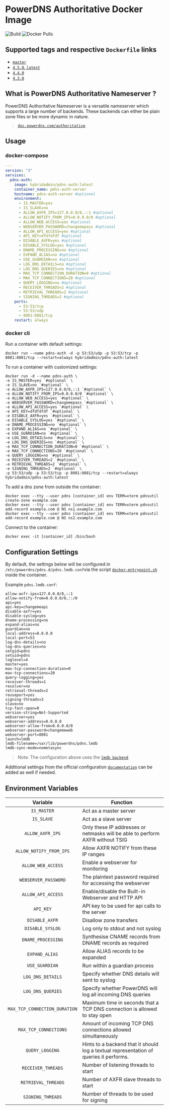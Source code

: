 # PowerDNS Authoritative Docker Image
![Build](https://github.com/hybridadmin/docker-pdns-auth/workflows/Build/badge.svg?branch=main) ![Docker Pulls](https://img.shields.io/docker/pulls/hybridadmin/pdns-auth)

## Supported tags and respective `Dockerfile` links

- [`master`](https://github.com/hybridadmin/docker-pdns-auth/tree/main/master/Dockerfile)
- [`4.5.0`, `latest`](https://github.com/hybridadmin/docker-pdns-auth/tree/main/4.5.0/Dockerfile)
- [`4.4.0`](https://github.com/hybridadmin/docker-pdns-auth/tree/main/4.4.0/Dockerfile)
- [`4.3.0`](https://github.com/hybridadmin/docker-pdns-auth/tree/main/4.3.0/Dockerfile)

## What is PowerDNS Authoritative Nameserver ?

PowerDNS Authoritative Nameserver is a versatile nameserver which supports a large number of backends. These backends can either be plain zone files or be more dynamic in nature.
> [`doc.powerdns.com/authoritative`](https://doc.powerdns.com/authoritative/)

## Usage

### docker-compose

```yaml
---
version: "3"
services:
  pdns-auth:
    image: hybridadmin/pdns-auth:latest
    container_name: pdns-auth-server
    hostname: pdns-auth-server #optional
    environment:
      - IS_MASTER=yes
      - IS_SLAVE=no
      - ALLOW_AXFR_IPS=127.0.0.0/8,::1 #optional
      - ALLOW_NOTIFY_FROM_IPS=0.0.0.0/0 #optional
      - ALLOW_WEB_ACCESS=yes #optional
      - WEBSERVER_PASSWORD=changemepass #optional
      - ALLOW_API_ACCESS=yes #optional
      - API_KEY=dfdfdfdf #optional
      - DISABLE_AXFR=yes #optional
      - DISABLE_SYSLOG=yes #optional
      - DNAME_PROCESSING=no #optional
      - EXPAND_ALIAS=no #optional
      - USE_GUARDIAN=no #optional
      - LOG_DNS_DETAILS=no #optional
      - LOG_DNS_QUERIES=no #optional
      - MAX_TCP_CONNECTION_DURATION=0 #optional
      - MAX_TCP_CONNECTIONS=20 #optional
      - QUERY_LOGGING=no #optional
      - RECEIVER_THREADS=2 #optional
      - RETRIEVAL_THREADS=2 #optional
      - SIGNING_THREADS=2 #optional
    ports:
      - 53:53/tcp
      - 53:53/udp
      - 8081:8081/tcp
    restart: always
```

### docker cli

Run a container with default settings:

```console
docker run --name pdns-auth -d -p 53:53/udp -p 53:53/tcp -p 8081:8081/tcp --restart=always hybridadmin/pdns-auth:latest
```

To run a container with customized settings:
```console
docker run -d --name pdns-auth \
-e IS_MASTER=yes `#optional` \
-e IS_SLAVE=no `#optional` \
-e ALLOW_AXFR_IPS=127.0.0.0/8,::1 `#optional` \
-e ALLOW_NOTIFY_FROM_IPS=0.0.0.0/0 `#optional` \
-e ALLOW_WEB_ACCESS=yes `#optional` \
-e WEBSERVER_PASSWORD=changemepass `#optional` \
-e ALLOW_API_ACCESS=yes `#optional` \
-e API_KEY=dfdfdfdf `#optional` \
-e DISABLE_AXFR=yes `#optional` \
-e DISABLE_SYSLOG=yes `#optional` \
-e DNAME_PROCESSING=no `#optional` \
-e EXPAND_ALIAS=no `#optional` \
-e USE_GUARDIAN=no `#optional` \
-e LOG_DNS_DETAILS=no `#optional` \
-e LOG_DNS_QUERIES=no `#optional` \
-e MAX_TCP_CONNECTION_DURATION=0 `#optional` \
-e MAX_TCP_CONNECTIONS=20 `#optional` \
-e QUERY_LOGGING=no `#optional` \
-e RECEIVER_THREADS=2 `#optional` \
-e RETRIEVAL_THREADS=2 `#optional` \
-e SIGNING_THREADS=2 `#optional` \
-p 53:53/udp -p 53:53/tcp -p 8081:8081/tcp --restart=always hybridadmin/pdns-auth:latest
```

To add a dns zone from outside the container:
```console
docker exec --tty --user pdns [container_id] env TERM=xterm pdnsutil create-zone example.com
docker exec --tty --user pdns [container_id] env TERM=xterm pdnsutil add-record example.com @ NS ns1.example.com
docker exec --tty --user pdns [container_id] env TERM=xterm pdnsutil add-record example.com @ NS ns2.example.com
```

Connect to the container:
```console
docker exec -it [container_id] /bin/bash
```

## Configuration Settings

By default, the settings below will be configured in `/etc/powerdns/pdns.d/pdns.lmdb.conf`via the script [`docker-entrypoint.sh`](./docker-entrypoint.sh) inside the container.

Example `pdns.lmdb.conf`:
```
allow-axfr-ips=127.0.0.0/8,::1
allow-notify-from=0.0.0.0/0,::/0
api=yes
api-key=changemeapi
disable-axfr=yes
disable-syslog=yes
dname-processing=no
expand-alias=no
guardian=no
local-address=0.0.0.0
local-port=53
log-dns-details=no
log-dns-queries=no
setgid=pdns
setuid=pdns
loglevel=4
master=yes
max-tcp-connection-duration=0
max-tcp-connections=20
query-logging=yes
receiver-threads=1
resolver=no
retrieval-threads=2
reuseport=yes
signing-threads=3
slave=no
tcp-fast-open=0
version-string=Not-Supported
webserver=yes
webserver-address=0.0.0.0
webserver-allow-from=0.0.0.0/0
webserver-password=changemeweb
webserver-port=8081
launch=lmdb
lmdb-filename=/var/lib/powerdns/pdns.lmdb
lmdb-sync-mode=nometasync
```

> Note: The configuration above uses the [`lmdb backend`](https://doc.powerdns.com/authoritative/backends/lmdb.html#).

Additional settings from the official configuration [`documentation`](https://doc.powerdns.com/authoritative/settings.html) can be added as well if needed.

## Environment Variables

| Variable | Function |
| :----: | --- |
| `IS_MASTER` | Act as a master server |
| `IS_SLAVE` | Act as a slave server |
| `ALLOW_AXFR_IPS` | Only these IP addresses or netmasks will be able to perform AXFR without TSIG |
| `ALLOW_NOTIFY_FROM_IPS` | Allow AXFR NOTIFY from these IP ranges |
| `ALLOW_WEB_ACCESS` | Enable a webserver for monitoring|
| `WEBSERVER_PASSWORD` | The plaintext password required for accessing the webserver |
| `ALLOW_API_ACCESS` | Enable/disable the Built-in Webserver and HTTP API |
| `API_KEY` | API key to be used for api calls to the server |
| `DISABLE_AXFR` | Disallow zone transfers |
| `DISABLE_SYSLOG` | Log only to stdout and not syslog |
| `DNAME_PROCESSING` | Synthesise CNAME records from DNAME records as required |
| `EXPAND_ALIAS` | Allow ALIAS records to be expanded |
| `USE_GUARDIAN` | Run within a guardian process |
| `LOG_DNS_DETAILS` | Specify whether DNS details will sent to syslog |
| `LOG_DNS_QUERIES` | Specify whether PowerDNS will log all incoming DNS queries |
| `MAX_TCP_CONNECTION_DURATION` | Maximum time in seconds that a TCP DNS connection is allowed to stay open |
| `MAX_TCP_CONNECTIONS` | Amount of incoming TCP DNS connections allowed simultaneously |
| `QUERY_LOGGING` | Hints to a backend that it should log a textual representation of queries it performs. |
| `RECEIVER_THREADS` | Number of listening threads to start |
| `RETRIEVAL_THREADS` | Number of AXFR slave threads to start |
| `SIGNING_THREADS` | Number of threads to be used for signing |
